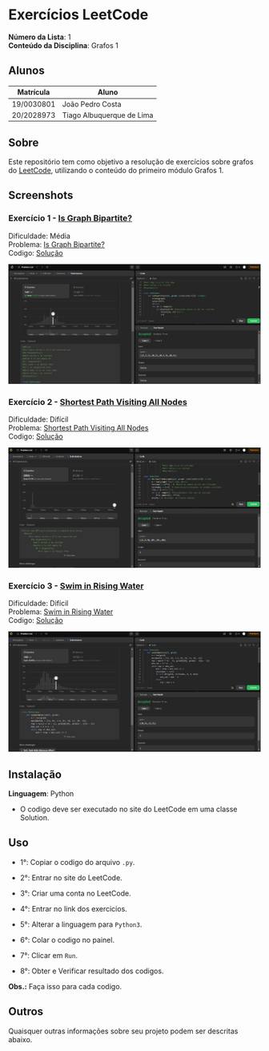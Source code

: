# Exercícios LeetCode

**Número da Lista**: 1<br>
**Conteúdo da Disciplina**: Grafos 1<br>
 
## Alunos
|Matrícula | Aluno |
| -- | -- |
| 19/0030801  | João Pedro Costa |
| 20/2028973  | Tiago Albuquerque de Lima |

## Sobre 
Este repositório tem como objetivo a resolução de exercícios sobre grafos do [LeetCode](https://leetcode.com/), utilizando o conteúdo do primeiro módulo Grafos 1.

## Screenshots
### Exercício 1 - [Is Graph Bipartite?](https://leetcode.com/problems/is-graph-bipartite)

Dificuldade: Média<br>
Problema: [Is Graph Bipartite?](https://github.com/projeto-de-algoritmos-2024/Grafos1_Leet_code/blob/64d4c95abaf4614db367828cfbea8fb85c1ca8da/Is_Graph_Bipartite/Is_Graph_Bipartite.md)<br>
Codigo: [Solução](https://github.com/projeto-de-algoritmos-2024/Grafos1_Leet_code/blob/bd758c66b5b587e4c5db35341f7ea19baa5d165f/Is_Graph_Bipartite/Is_GraphBipartite.py)<br>

![](https://github.com/projeto-de-algoritmos-2024/Grafos1_Leet_code/blob/abd62d3dc67481af3569a15132d0b0c86a9d0b8c/Assets/Media_1.png)<br>

### Exercício 2 - [Shortest Path Visiting All Nodes](https://leetcode.com/problems/shortest-path-visiting-all-nodes)

Dificuldade: Difícil<br>
Problema: [Shortest Path Visiting All Nodes](https://github.com/projeto-de-algoritmos-2024/Grafos1_Leet_code/blob/f3e19332d95e98cc8c1240acdc223761b2f81d66/Shortest_Path_Visiting_All_Nodes/Shortest_Path_Visiting_All_Nodes.md)<br>
Codigo: [Solução](https://github.com/projeto-de-algoritmos-2024/Grafos1_Leet_code/blob/3664a0110fab71e6fca580e2ecf9609724d1560f/Shortest_Path_Visiting_All_Nodes/Shortest_Path_Visiting_All_Nodes.py)<br>

![](https://github.com/projeto-de-algoritmos-2024/Grafos1_Leet_code/blob/3664a0110fab71e6fca580e2ecf9609724d1560f/Assets/Media_2.png)<br>

### Exercício 3 - [Swim in Rising Water](https://leetcode.com/problems/swim-in-rising-water)

Dificuldade: Difícil<br>
Problema: [Swim in Rising Water](https://github.com/projeto-de-algoritmos-2024/Grafos1_Leet_code/blob/ffbb8f1de75ef2ad16797861b76464c1c5249435/swim-in-rising-water/Swim_in_rising_water.md)<br>
Codigo: [Solução](https://github.com/projeto-de-algoritmos-2024/Grafos1_Leet_code/blob/2d1cbf5d662e32e0163ba36d8482921b5e5bdf5a/swim-in-rising-water/swim-in-rising-water.py)

![](https://github.com/projeto-de-algoritmos-2024/Grafos1_Leet_code/blob/6a670c97d8a16dbde8c92aad1abb293cffb54ed0/Assets/Media_3.png)<br>

## Instalação 
**Linguagem**: Python<br>
- O codigo deve ser executado no site do LeetCode em uma classe Solution.

## Uso 
- 1°: Copiar o codigo do arquivo ```.py```.
 
- 2°: Entrar no site do LeetCode.
 
- 3°: Criar uma conta no LeetCode.
 
- 4°: Entrar no link dos exercicios.
 
- 5°: Alterar a linguagem para ```Python3```.
 
- 6°: Colar o codigo no painel.
 
- 7°: Clicar em ```Run```.
 
- 8°: Obter e Verificar resultado dos codigos.

**Obs.:** Faça isso para cada codigo.

## Outros 
Quaisquer outras informações sobre seu projeto podem ser descritas abaixo.




